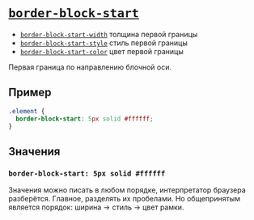 # [`border-block-start`](../index.md)

- [`border-block-start-width`](./border-block-start-width.md) толщина первой границы
- [`border-block-start-style`](./border-block-start-style.md) стиль первой границы
- [`border-block-start-color`](./border-block-start-color.md) цвет первой границы

Первая граница по направлению блочной оси.

## Пример

```css
.element {
  border-block-start: 5px solid #ffffff;
}
```

## Значения

### `border-block-start: 5px solid #ffffff`

Значения можно писать в любом порядке, интерпретатор браузера разберётся. Главное, разделять их пробелами. Но общепринятым является порядок: ширина → стиль → цвет рамки.
